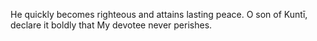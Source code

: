 He quickly becomes righteous and attains lasting peace. O son of Kuntī, declare it boldly that My devotee never perishes.